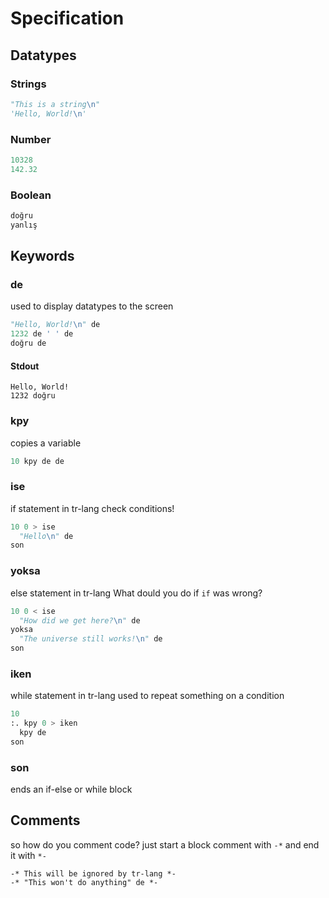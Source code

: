 # Specification

## Datatypes

### Strings

```py
"This is a string\n"
'Hello, World!\n'
```

### Number

```py
10328
142.32
```

### Boolean

```py
doğru
yanlış
```
## Keywords

### de
used to display datatypes to the screen
```py
"Hello, World!\n" de
1232 de ' ' de
doğru de
```
#### Stdout
```stdout
Hello, World!
1232 doğru
```

### kpy
copies a variable
```py
10 kpy de de
```

### ise
if statement in tr-lang
check conditions!
```py
10 0 > ise
  "Hello\n" de
son
```

### yoksa
else statement in tr-lang
What dould you do if `if` was wrong?
```py
10 0 < ise
  "How did we get here?\n" de
yoksa
  "The universe still works!\n" de
son
```

### iken
while statement in tr-lang
used to repeat something on a condition
```py
10
:. kpy 0 > iken
  kpy de
son
```

### son
ends an if-else or while block

## Comments
so how do you comment code? just start a block comment with `-*` and end it with `*-`
```
-* This will be ignored by tr-lang *-
-* "This won't do anything" de *-
```
